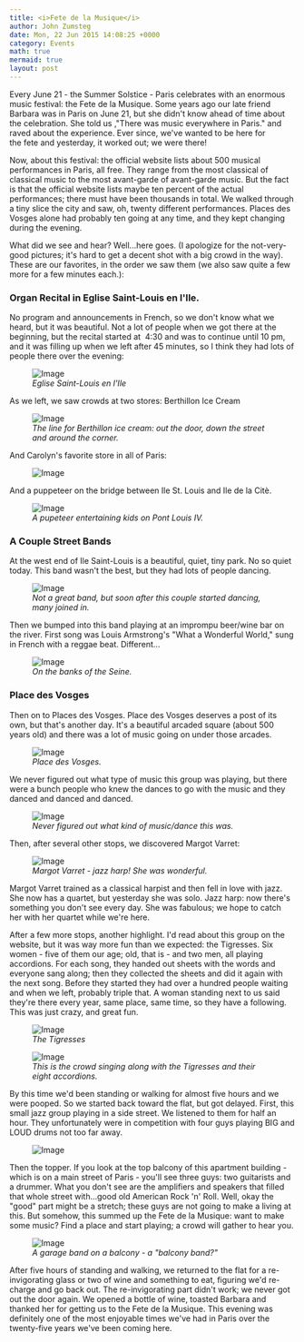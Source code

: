 ```yaml
---
title: <i>Fete de la Musique</i>
author: John Zumsteg
date: Mon, 22 Jun 2015 14:08:25 +0000
category: Events 
math: true
mermaid: true
layout: post
---
```

Every June 21 - the Summer Solstice - Paris celebrates with an enormous music festival: the Fete de la Musique. Some years ago our late friend Barbara was in Paris on June 21, but she didn't know ahead of time about the celebration. She told us ,"There was music everywhere in Paris." and raved about the experience. Ever since, we've wanted to be here for the fete and yesterday, it worked out; we were there!

Now, about this festival: the official website lists about 500 musical performances in Paris, all free. They range from the most classical of classical music to the most avant-garde of avant-garde music. But the fact is that the official website lists maybe ten percent of the actual performances; there must have been thousands in total. We walked through a tiny slice the city and saw, oh, twenty different performances. Places des Vosges alone had probably ten going at any time, and they kept changing during the evening.

What did we see and hear? Well...here goes. (I apologize for the not-very-good pictures; it's hard to get a decent shot with a big crowd in the way). These are our favorites, in the order we saw them (we also saw quite a few more for a few minutes each.):
<h3>Organ Recital in Eglise Saint-Louis en l'Ile.</h3>
No program and announcements in French, so we don't know what we heard, but it was beautiful. Not a lot of people when we got there at the beginning, but the recital started at  4:30 and was to continue until 10 pm, and it was filling up when we left after 45 minutes, so I think they had lots of people there over the evening:

<figure>
	<img src="{{"/assets/images/2015/06/20150621_DSC05607.jpg" | prepend: site.baseurl | prepend: site.url }}" alt="Image" />
	<figcaption><em>Eglise Saint-Louis en l'Ile</em></figcaption>
</figure>



As we left, we saw crowds at two stores: Berthillon Ice Cream

<figure>
	<img src="{{"/assets/images/2015/06/20150621_DSC05610.jpg" | prepend: site.baseurl | prepend: site.url }}" alt="Image" />
	<figcaption><em>The line for Berthillon ice cream: out the door, down the street and around the corner.</em></figcaption>
</figure>



And Carolyn's favorite store in all of Paris:

<figure>
	<img src="{{"/assets/images/2015/06/20150621_DSC05611-1024x768.jpg" | prepend: site.baseurl | prepend: site.url }}" alt="Image" />
	<figcaption></figcaption>
</figure>



And a puppeteer on the bridge between Ile St. Louis and Ile de la Citè.

<figure>
	<img src="{{"/assets/images/2015/06/20150621_DSC05613.jpg" | prepend: site.baseurl | prepend: site.url }}" alt="Image" />
	<figcaption><em>A pupeteer entertaining kids on Pont Louis IV.</em></figcaption>
</figure>


<h3>A Couple Street Bands</h3>
At the west end of Ile Saint-Louis is a beautiful, quiet, tiny park. No so quiet today. This band wasn't the best, but they had lots of people dancing.

<figure>
	<img src="{{"/assets/images/2015/06/20150621_DSC05617.jpg" | prepend: site.baseurl | prepend: site.url }}" alt="Image" />
	<figcaption><em>Not a great band, but soon after this couple started dancing, many joined in.</em></figcaption>
</figure>



Then we bumped into this band playing at an imprompu beer/wine bar on the river. First song was Louis Armstrong's "What a Wonderful World," sung in French with a reggae beat. Different...

<figure>
	<img src="{{"/assets/images/2015/06/20150621_DSC05621.jpg" | prepend: site.baseurl | prepend: site.url }}" alt="Image" />
	<figcaption><em>On the banks of the Seine.</em></figcaption>
</figure>


<h3>Place des Vosges</h3>
Then on to Places des Vosges. Place des Vosges deserves a post of its own, but that's another day. It's a beautiful arcaded square (about 500 years old) and there was a lot of music going on under those arcades.

<figure>
	<img src="{{"/assets/images/2015/06/20150621_DSC05627.jpg" | prepend: site.baseurl | prepend: site.url }}" alt="Image" />
	<figcaption><em>Place des Vosges.</em></figcaption>
</figure>



We never figured out what type of music this group was playing, but there were a bunch people who knew the dances to go with the music and they danced and danced and danced.

<figure>
	<img src="{{"/assets/images/2015/06/20150621_DSC05631.jpg" | prepend: site.baseurl | prepend: site.url }}" alt="Image" />
	<figcaption><em>Never figured out what kind of music/dance this was.</em></figcaption>
</figure>



Then, after several other stops, we discovered Margot Varret:

<figure>
	<img src="{{"/assets/images/2015/06/20150621_DSC05640.jpg" | prepend: site.baseurl | prepend: site.url }}" alt="Image" />
	<figcaption><em>Margot Varret - jazz harp! She was wonderful.</em></figcaption>
</figure>



Margot Varret trained as a classical harpist and then fell in love with jazz. She now has a quartet, but yesterday she was solo. Jazz harp: now there's something you don't see every day. She was fabulous; we hope to catch her with her quartet while we're here.

After a few more stops, another highlight. I'd read about this group on the website, but it was way more fun than we expected: the Tigresses. Six women - five of them our age; old, that is - and two men, all playing accordions. For each song, they handed out sheets with the words and everyone sang along; then they collected the sheets and did it again with the next song. Before they started they had over a hundred people waiting and when we left, probably triple that. A woman standing next to us said they're there every year, same place, same time, so they have a following. This was just crazy, and great fun.

<figure>
	<img src="{{"/assets/images/2015/06/20150621_DSC05646.jpg" | prepend: site.baseurl | prepend: site.url }}" alt="Image" />
	<figcaption><em>The Tigresses</em></figcaption>
</figure>



<figure>
	<img src="{{"/assets/images/2015/06/20150621_DSC05649.jpg" | prepend: site.baseurl | prepend: site.url }}" alt="Image" />
	<figcaption><em>This is the crowd singing along with the Tigresses and their eight accordions.</em></figcaption>
</figure>



By this time we'd been standing or walking for almost five hours and we were pooped. So we started back toward the flat, but got delayed. First, this small jazz group playing in a side street. We listened to them for half an hour. They unfortunately were in competition with four guys playing BIG and LOUD drums not too far away.

<figure>
	<img src="{{"/assets/images/2015/06/20150621_DSC05651-1024x648.jpg" | prepend: site.baseurl | prepend: site.url }}" alt="Image" />
	<figcaption></figcaption>
</figure>



Then the topper. If you look at the top balcony of this apartment building - which is on a main street of Paris - you'll see three guys: two guitarists and a drummer. What you don't see are the amplifiers and speakers that filled that whole street with...good old American Rock 'n' Roll. Well, okay the "good" part might be a stretch; these guys are not going to make a living at this. But somehow, this summed up the Fete de la Musique: want to make some music? Find a place and start playing; a crowd will gather to hear you.

<figure>
	<img src="{{"/assets/images/2015/06/20150621_DSC05654.jpg" | prepend: site.baseurl | prepend: site.url }}" alt="Image" />
	<figcaption><em>A garage band on a balcony - a "balcony band?"</em></figcaption>
</figure>



After five hours of standing and walking, we returned to the flat for a re-invigorating glass or two of wine and something to eat, figuring we'd re-charge and go back out. The re-invigorating part didn't work; we never got out the door again. We opened a bottle of wine, toasted Barbara and thanked her for getting us to the Fete de la Musique. This evening was definitely one of the most enjoyable times we've had in Paris over the twenty-five years we've been coming here.

